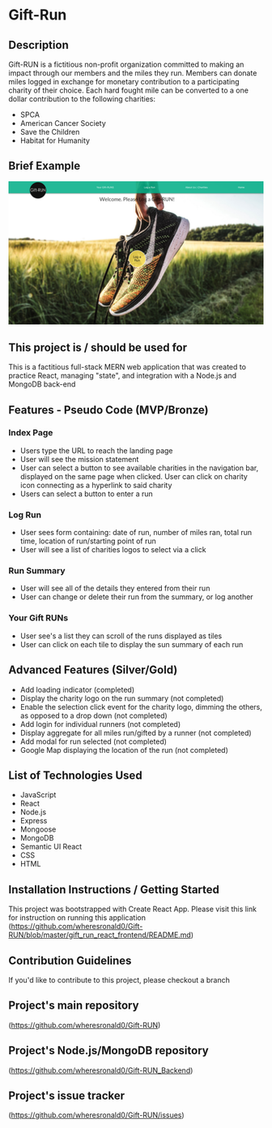 # Gift-Run

## Description

Gift-RUN is a fictitious non-profit organization committed to making an impact through our members and the miles they run. Members can donate miles logged in exchange for monetary contribution to a participating charity of their choice. Each hard fought mile can be converted to a one dollar contribution to the following charities:

- SPCA
- American Cancer Society
- Save the Children
- Habitat for Humanity

## Brief Example

![alt text](https://github.com/wheresronald0/Gift-RUN/blob/master/index_view.png "Screenshot for Application")

## This project is / should be used for

This is a factitious full-stack MERN web application that was created to practice React, managing "state", and integration with a Node.js and MongoDB back-end

## Features - Pseudo Code (MVP/Bronze)

### Index Page

- Users type the URL to reach the landing page
- User will see the mission statement
- User can select a button to see available charities in the navigation bar, displayed on the same page when clicked. User can click on charity icon connecting as a hyperlink to said charity
- Users can select a button to enter a run

### Log Run

- User sees form containing: date of run, number of miles ran, total run time, location of run/starting point of run
- User will see a list of charities logos to select via a click

### Run Summary

- User will see all of the details they entered from their run
- User can change or delete their run from the summary, or log another

### Your Gift RUNs

- User see's a list they can scroll of the runs displayed as tiles
- User can click on each tile to display the sun summary of each run

## Advanced Features (Silver/Gold)

- Add loading indicator (completed)
- Display the charity logo on the run summary (not completed)
- Enable the selection click event for the charity logo, dimming the others, as opposed to a drop down (not completed)
- Add login for individual runners (not completed)
- Display aggregate for all miles run/gifted by a runner (not completed)
- Add modal for run selected (not completed)
- Google Map displaying the location of the run (not completed)

## List of Technologies Used

- JavaScript
- React
- Node.js
- Express
- Mongoose
- MongoDB
- Semantic UI React
- CSS
- HTML

## Installation Instructions / Getting Started

This project was bootstrapped with Create React App. Please visit this link for instruction on running this application (https://github.com/wheresronald0/Gift-RUN/blob/master/gift_run_react_frontend/README.md)

## Contribution Guidelines

If you'd like to contribute to this project, please checkout a branch

## Project's main repository

(https://github.com/wheresronald0/Gift-RUN)

## Project's Node.js/MongoDB repository

(https://github.com/wheresronald0/Gift-RUN_Backend)

## Project's issue tracker

(https://github.com/wheresronald0/Gift-RUN/issues)
